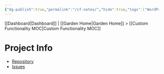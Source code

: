 ```yaml
---
{"dg-publish":true,"permalink":"/cf-notes/","hide":true,"tags":["WordPress","work"],"created":"2024-08-19T20:57:42.822-07:00","updated":"2024-09-19T09:01:17.501-07:00"}
---
```


[[Dashboard\|Dashboard]] | [[Garden Home\|Garden Home]] > [[Custom Functionality MOC\|Custom Functionality MOC]]

# Project Info
- [Repository](https://github.com/ucsc/ucsc-custom-functionality)
- [Issues](https://github.com/ucsc/ucsc-custom-functionality/issues)
